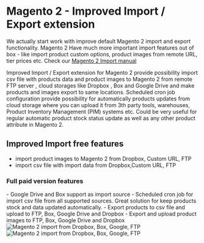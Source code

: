 # Magento 2 - Improved Import / Export extension  

We actually start work with improve default Magento 2 import and export functionality. Magento 2 Have much more important import features out of box - like import product custom options, product images from remote URL, tier prices etc. Check our <a href="https://firebearstudio.com/blog/the-complete-guide-to-magento-2-product-import-export.html" title="magento 2 import">Magento 2 Import manual</a>  

Improved Import / Export extension for Magento 2 provide possibility import csv file with products data and product images to Magento 2 from remote FTP server , cloud storages like Dropbox , Box and Google Drive and make products and images export to same locations. Scheduled cron job configuration provide possibility for automatically products updates from cloud storage where you can upload it from 3th party tools, warehouses, Product Inventory Management (PIM) systems etc. Could be very useful for regular automatic product stock status update as well as any other product attribute in Magento 2.

<h2>Improved Import free features</h2> 

- import product images to Magento 2 from Dropbox, Custom URL, FTP 
- import csv file with import data from Dropbox,Custom URL, FTP 

<h3>Full paid version features</h3>
- Google Drive and Box support as import source 
- Scheduled cron job for import csv file from all supported sources. Great solution for keep products stock and data updated automatically. 
- Export products to csv file and upload to FTP, Box, Google Drive and Dropbox
- Export and upload product images to FTP, Box, Google Drive and Dropbox

<img src="https://firebearstudio.com/files/m2import/magento2-dropbox-box-drive-ftp-products-images-import.png" alt="Magento 2 import from Dropbox, Box, Google, FTP" />

<img src="https://firebearstudio.com/files/m2import/magento-import-dropbox.png" alt="Magento 2 import from Dropbox, Box, Google, FTP" />
